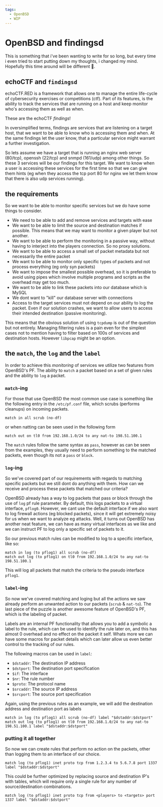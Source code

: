 ```yaml
---
tags:
  - OpenBSD
  - WIP
---
```

# OpenBSD and findingsd
This is something that i've been wanting to write for so long, but every time i even tried to start putting down my thoughts, i changed my mind. 
Hopefully this time around will be different 🤞.

## echoCTF and `findingsd`
echoCTF.RED is a framework that allows one to manage the entire life-cycle of cybersecurity exercises or competitions (ctf). Part of its features,
is the ability to track the services that are running on a host and keep monitor who's accessing them as well as when. 

These are the echoCTF _findings_!

In oversimplified terms, findings are services that are listening on a target host, that we want to be able to know who is accessing them and when. 
At the same findings let the user know, that a particular service might warrant a further investigation.

So lets assume we have a target that is running an nginx web server (80/tcp), openssh (22/tcp) and snmpd (161/udp) among other things. So these 3 services 
will be our findings for this target. We want to know when a user is accessing these services for the first time so that we can give them hints (eg when they 
access the tcp port 80 for nginx we let them know that there is also udp services running).

## the requirements
So we want to be able to monitor specific services but we do have some things to consider.
* We need to be able to add and remove services and targets with ease
* We want to be able to limit the source and destination matches if possible. This means that we may want to monitor a given player but not another.
* We want to be able to perform the monitoring in a passive way, without having to interject into the players connection. So no proxy solutions.
* We want to be able to access a small set of packet metadata but not necessarily the entire packet
* We want to be able to monitor only specific types of packets and not process everything (eg only syn packets)
* We want to impose the smallest possible overhead, so it is preferable to avoid using pipes which involve multiple programs and scripts as the overhead may get too much.
* We want to be able to link these packets into our database which is MySQL
* We dont want to "kill" our database server with connections
* Access to the target services must not depend on our ability to log the packet. Even if our solution crashes, we want to allow users to access their intended destination (passive monitoring).

This means that the obvious solution of using `tcpdump` is out of the question but not entirely. Managing filtering rules is a pain even for the simplest cases not to mention having
to filter based on 100s of services and destination hosts. However `libpcap` might be an option.

## the `match`, the `log` and the `label`
In order to achieve this _monitoring_ of services we utilize two features from OpenBSD's PF. The ability to `match` a packet based on a set of given rules 
and the ability to `log` a packet. 

### `match`-ing
For those that use OpenBSD the most common use case is something like the following entry in the `/etc/pf.conf` file, which scrubs (performs cleanups) on incoming packets.
```
match in all scrub (no-df)
```
or when natting can be seen used in the following form
```
match out on tl0 from 192.168.1.0/24 to any nat-to 198.51.100.1
```
The `match` rules follow the same syntax as `pass`, however as can be seen from the examples, they usually need to perform something to the matched packets, even 
though its not a `pass` or `block`. 

### `log`-ing
So we've covered part of our requirements with regards to matching specific packets but we still dont do anything with them. How can we receive and process these
packets that matched our criteria?

OpenBSD already has a way to log packets that pass or block through the use of `log` pf rule parameter. By default, this logs packets to a virtual interface, `pflog0`.
However, we cant use the default interface if we also want to log firewall actions (eg blocked packets), since it will get extremely noisy for us when we want to 
analyze eg attacks. Well, it turns out OpenBSD has another neat feature, we can have as many virtual interfaces as we like and we can instruct PF to log only a specific 
set of packets to it.

So our previous match rules can be modified to log to a specific interface, like so:
```
match in log (to pflog1) all scrub (no-df)
match out log (to pflog1) on tl0 from 192.168.1.0/24 to any nat-to 198.51.100.1
```
This will log all packets that match the criteria to the pseudo interface `pflog1`.  

### `label`-ing
So now we've covered matching and loging but all the actions we saw already perform an unwanted action to our packets (`scrub` & `nat-to`). The last piece 
of the puzzle is another awesome feature of OpenBSD's PF, which is the labeling of packet. 

Labels are an internal PF functionality that allows you to add a symbolic a label to the rule, which can be used to identify the rule later on, 
and this has almost 0 overhead and no effect on the packet it self. Whats more we can have some macros for packet details which can later allow us even better control 
to the tracking of our rules. 

The following macros can be used in `label`:
* `$dstaddr`: The destination IP address
* `$dstport`: The destination port specification
* `$if`: The interface
* `$nr`: The rule number
* `$proto`: The protocol name
* `$srcaddr`: The source IP address
* `$srcport`: The source port specification

Again, using the previous rules as an example, we will add the destination address and destination port as labels
```
match in log (to pflog1) all scrub (no-df) label "$dstaddr:$dstport"
match out log (to pflog1) on tl0 from 192.168.1.0/24 to any nat-to 198.51.100.1 label "$dstaddr:$dstport"
```

### putting it all together
So now we can create rules that perform no action on the packets, other than logging them to an interface of our choice.
```
match log (to pflog1) inet proto tcp from 1.2.3.4 to 5.6.7.8 port 1337 label "$dstaddr:$dstport"
```
This could be further optimized by replacing source and destination IP's with tables, which will require only a single rule for any number of source/destination combinations.
```
match log (to pflog1) inet proto tcp from <players> to <targets> port 1337 label "$dstaddr:$dstport"
```
